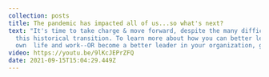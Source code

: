 ```yaml
---
collection: posts
title: The pandemic has impacted all of us...so what's next?
text: "It's time to take charge & move forward, despite the many difficulties of
  this historical transition. To learn more about how you can better lead your
  own  life and work--OR become a better leader in your organization, go here:"
video: https://youtu.be/9lKcJEPrZFQ
date: 2021-09-15T15:04:29.449Z
---
```

